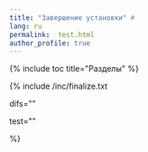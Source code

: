 ```yaml
---
title: "Завершение установки" #
lang: ru
permalink:  test.html
author_profile: true
---
```


{% include toc title="Разделы" %}

{% include /inc/finalize.txt 

difs=""

test=""
  
%}